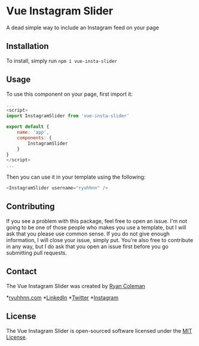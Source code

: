 # Vue Instagram Slider
A dead simple way to include an Instagram feed on your page

## Installation
To install, simply run `npm i vue-insta-slider`

## Usage
To use this component on your page, first import it:
```javascript
...
<script>
import InstagramSlider from 'vue-insta-slider'

export default {
    name: 'app',
    components: {
        InstagramSlider
    }
}
</script>
...
```

Then you can use it in your template using the following:
```javascript
<InstagramSlider username="ryuhhnn" />
```

## Contributing
If you see a problem with this package, feel free to open an issue. I'm not going to be one of those people who makes you use a template, but I will ask that you please use common sense. If you do not give enough information, I will close your issue, simply put. You're also free to contribute in any way, but I do ask that you open an issue first before you go submitting pull requests.

## Contact
The Vue Instagram Slider was created by [Ryan Coleman](mailto:me@ryuhhnn.com)

*[ryuhhnn.com](https://www.ryuhhnn.com)
*[LinkedIn](https://www.linkedin.com/in/ryuhhnn/)
*[Twitter](https://twitter.com/ryuhhnn)
*[Instagram](https://www.instagram.com/ryuhhnn/)

## License
The Vue Instagram Slider is open-sourced software licensed under the [MIT License](https://github.com/ryuhhnn/vue-insta-slider/blob/master/LICENSE).